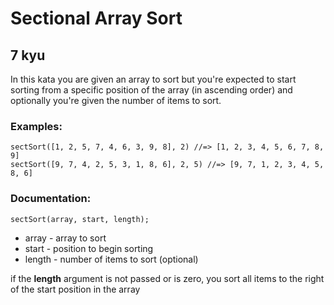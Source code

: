 # Sectional Array Sort
## 7 kyu

In this kata you are given an array to sort but you're expected to start sorting from a specific position of the array (in ascending order) and optionally you're given the number of items to sort.

### Examples:
```
sectSort([1, 2, 5, 7, 4, 6, 3, 9, 8], 2) //=> [1, 2, 3, 4, 5, 6, 7, 8, 9]
sectSort([9, 7, 4, 2, 5, 3, 1, 8, 6], 2, 5) //=> [9, 7, 1, 2, 3, 4, 5, 8, 6]
```

### Documentation:
```
sectSort(array, start, length);
```
- array - array to sort
- start - position to begin sorting
- length - number of items to sort (optional)

if the **length** argument is not passed or is zero, you sort all items to the right of the start position in the array
